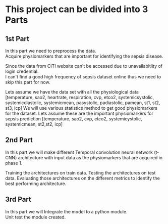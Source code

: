 # This project can be divided into 3 Parts

## 1st Part  
 In this part we need to preprocess the data.  
 Acquire physiomarkers that are important for identifying the sepsis disease.  

 Since the data from CITI website can't be accessed due to unavailabitlity of login credential.  
 I can't find a good high frequency of sepsis dataset online thus we need to skip this part for now.

 Lets assume we have the data set with all the physiological data  
 [temperature, sao2, heartrate, respiration, cvp, etco2, systemicsystolic, systemicdiastolic, systemicmean, pasystolic, padiastolic, pamean,	st1, st2, st3, icp]
 We will use various statistics method to get good physiomarkers for the dataset.
 Lets assume these are the important physiomarkers for sepsis prediction [temperature, sao2, cvp, etco2, systemicystolic, systemicmean, st2,st2, icp]

## 2nd Part

 In this part we will make different Temporal convolution neural network (t-CNN) architecture  with input data as the physiomarkers that are acquired in phase 1.

 Training the architectures on train data.
 Testing the architectures on test data.
 Evaluating those architectures on the different metrics to identify the best performing architecture.

## 3rd Part

 In this part we will Integrate the model to a python module.  
 Unit test the module created.
